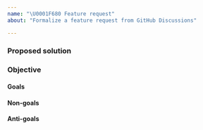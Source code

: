 ```yaml
---
name: "\U0001F680 Feature request"
about: "Formalize a feature request from GitHub Discussions"

---
```


<!--
If you're landing here as a user, we ask you bring up your idea in the
Discussions (https://github.com/beetbox/beets/discussions).
-->

### Proposed solution

<!-- What is solution to this feature request? -->

### Objective

<!-- Ref to Discussions -->

#### Goals

<!-- What is the purpose of feature request? -->

#### Non-goals

<!--
What else could be accomplished with this feature request, but is currently out
of scope?
-->

#### Anti-goals

<!--
What could go wrong (side effects) if we implement this feature request?
-->
